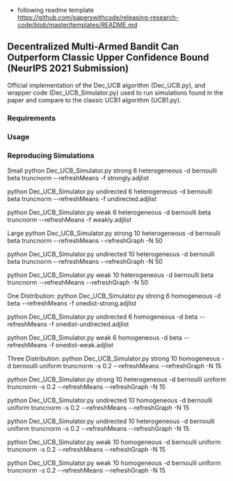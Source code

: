 - following readme template https://github.com/paperswithcode/releasing-research-code/blob/master/templates/README.md

## Decentralized Multi-Armed Bandit Can Outperform Classic Upper Confidence Bound (NeurIPS 2021 Submission)

Official implementation of the Dec_UCB algorithm (Dec_UCB.py), and wrapper code (Dec_UCB_Simulator.py) used to run simulations found in the paper and compare to the classic UCB1 algorithm (UCB1.py).

### Requirements

### Usage

### Reproducing Simulations

Small
python Dec_UCB_Simulator.py strong 6 heterogeneous -d bernoulli beta truncnorm --refreshMeans -f strongly.adjlist

python Dec_UCB_Simulator.py undirected 6 heterogeneous -d bernoulli beta truncnorm --refreshMeans -f undirected.adjlist

python Dec_UCB_Simulator.py weak 6 heterogeneous -d bernoulli beta truncnorm --refreshMeans -f weakly.adjlist

Large
python Dec_UCB_Simulator.py strong 10 heterogeneous -d bernoulli beta truncnorm --refreshMeans --refreshGraph -N 50

python Dec_UCB_Simulator.py undirected 10 heterogeneous -d bernoulli beta truncnorm --refreshMeans --refreshGraph -N 50

python Dec_UCB_Simulator.py weak 10 heterogeneous -d bernoulli beta truncnorm --refreshMeans --refreshGraph -N 50

One Distribution:
python Dec_UCB_Simulator.py strong 6 homogeneous -d beta --refreshMeans -f onedist-strong.adjlist

python Dec_UCB_Simulator.py undirected 6 homogeneous -d beta --refreshMeans -f onedist-undirected.adjlist

python Dec_UCB_Simulator.py weak 6 homogeneous -d beta --refreshMeans -f onedist-weak.adjlist

Three Distribution:
python Dec_UCB_Simulator.py strong 10 homogeneous -d bernoulli uniform truncnorm -s 0.2 --refreshMeans --refreshGraph -N 15

python Dec_UCB_Simulator.py strong 10 heterogeneous -d bernoulli uniform truncnorm -s 0.2 --refreshMeans --refreshGraph -N 15

python Dec_UCB_Simulator.py undirected 10 homogeneous -d bernoulli uniform truncnorm -s 0.2 --refreshMeans --refreshGraph -N 15

python Dec_UCB_Simulator.py undirected 10 heterogeneous -d bernoulli uniform truncnorm -s 0.2 --refreshMeans --refreshGraph -N 15

python Dec_UCB_Simulator.py weak 10 homogeneous -d bernoulli uniform truncnorm -s 0.2 --refreshMeans --refreshGraph -N 15

python Dec_UCB_Simulator.py weak 10 homogeneous -d bernoulli uniform truncnorm -s 0.2 --refreshMeans --refreshGraph -N 15
